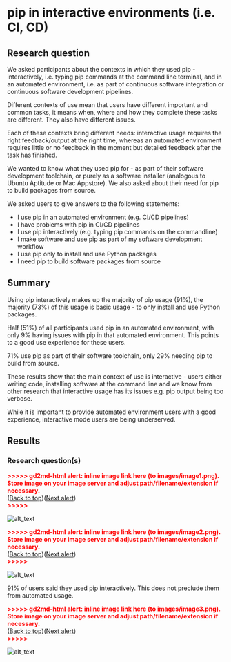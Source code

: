 # pip in interactive environments (i.e. CI, CD)

## Research question

We asked participants about the contexts in which they used pip - interactively, i.e. typing pip commands at the command line terminal, and in an automated environment, i.e. as part of continuous software integration or continuous software development pipelines.

Different contexts of use mean that users have different important and common tasks, it means when, where and how they complete these tasks are different. They also have different issues.

Each of these contexts bring different needs: interactive usage requires the right feedback/output at the right time, whereas an automated environment requires little or no feedback in the moment but detailed feedback after the task has finished.

We wanted to know what they used pip for - as part of their software development toolchain, or purely as a software installer (analogous to Ubuntu Aptitude or Mac Appstore). We also asked about their need for pip to build packages from source.

We asked users to give answers to the following statements:



* I use pip in an automated environment (e.g. CI/CD pipelines)
* I have problems with pip in CI/CD pipelines
* I use pip interactively (e.g. typing pip commands on the commandline)
* I make software and use pip as part of my software development workflow
* I use pip only to install and use Python packages
* I need pip to build software packages from source


## Summary

Using pip interactively makes up the majority of pip usage (91%), the majority (73%) of this usage is basic usage - to only install and use Python packages.

Half (51%) of all participants used pip in an automated environment, with only 9% having issues with pip in that automated environment. This points to a good use experience for these users.

71% use pip as part of their software toolchain, only 29% needing pip to build from source.

These results show that the main context of use is interactive - users either writing code, installing software at the command line and we know from other research that interactive usage has its issues e.g. pip output being too verbose.

While it is important to provide automated environment users with a good experience, interactive mode users are being underserved.


## Results


### Research question(s)



<p id="gdcalert1" ><span style="color: red; font-weight: bold">>>>>>  gd2md-html alert: inline image link here (to images/image1.png). Store image on your image server and adjust path/filename/extension if necessary. </span><br>(<a href="#">Back to top</a>)(<a href="#gdcalert2">Next alert</a>)<br><span style="color: red; font-weight: bold">>>>>> </span></p>


![alt_text](images/image1.png "image_tooltip")




<p id="gdcalert2" ><span style="color: red; font-weight: bold">>>>>>  gd2md-html alert: inline image link here (to images/image2.png). Store image on your image server and adjust path/filename/extension if necessary. </span><br>(<a href="#">Back to top</a>)(<a href="#gdcalert3">Next alert</a>)<br><span style="color: red; font-weight: bold">>>>>> </span></p>


![alt_text](images/image2.png "image_tooltip")


91% of users said they used pip interactively. This does not preclude them from automated usage.



<p id="gdcalert3" ><span style="color: red; font-weight: bold">>>>>>  gd2md-html alert: inline image link here (to images/image3.png). Store image on your image server and adjust path/filename/extension if necessary. </span><br>(<a href="#">Back to top</a>)(<a href="#gdcalert4">Next alert</a>)<br><span style="color: red; font-weight: bold">>>>>> </span></p>


![alt_text](images/image3.png "image_tooltip")
